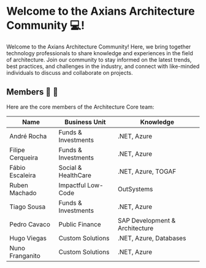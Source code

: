 # Welcome to the Axians Architecture Community :computer:!

Welcome to the Axians Architecture Community! Here, we bring together technology professionals to share knowledge and experiences in the field of architecture. Join our community to stay informed on the latest trends, best practices, and challenges in the industry, and connect with like-minded individuals to discuss and collaborate on projects.

## Members :fist_right: :fist_left:

Here are the core members of the Architecture Core team:

|Name                |Business Unit                         |Knowledge|
|----------------|-------------------------------|-----------------------------|
|André Rocha|Funds & Investments            |.NET, Azure         |
|Filipe Cerqueira          |Funds & Investments            |.NET, Azure            |
|Fábio Escaleira          |Social & HealthCare|.NET, Azure, TOGAF
|Ruben Machado         |Impactful Low-Code|OutSystems
|Tiago Sousa          |Funds & Investments|.NET, Azure
|Pedro Cavaco          |Public Finance|SAP Development & Architecture
|Hugo Viegas          |Custom Solutions|.NET, Azure, Databases
|Nuno Franganito          |Custom Solutions|.NET, Azure

